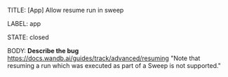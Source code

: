 TITLE:
[App] Allow resume run in sweep

LABEL:
app

STATE:
closed

BODY:
**Describe the bug**
https://docs.wandb.ai/guides/track/advanced/resuming "Note that resuming a run which was executed as part of a Sweep is not supported."

